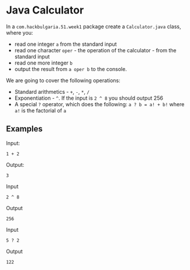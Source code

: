 # Java Calculator

In a `com.hackbulgaria.51.week1` package create a `Calculator.java` class, where you:

* read one integer `a` from the standard input
* read one character `oper` - the operation of the calculator - from the standard input
* read one more integer `b`
* output the result from `a oper b` to the console.

We are going to cover the following operations:

* Standard arithmetics - `+`, `-`, `*`, `/`
* Exponentiation - `^`. If the input is `2 ^ 8` you should output 256
* A special `?` operator, which does the following: `a ? b = a! + b!` where `a!` is the factorial of `a`

## Examples

Input:

```
1 + 2
```

Output:

```
3
```

Input

```
2 ^ 8
```

Output

```
256
```

Input

```
5 ? 2
```

Output

```
122
```
